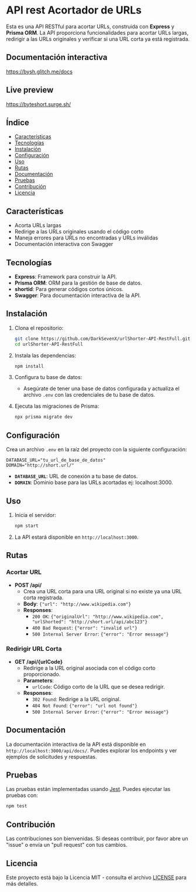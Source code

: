 # API rest Acortador de URLs

Esta es una API RESTful para acortar URLs, construida con **Express** y **Prisma ORM**. La API proporciona funcionalidades para acortar URLs largas, redirigir a las URLs originales y verificar si una URL corta ya está registrada.

## Documentación interactiva
https://bysh.glitch.me/docs

## Live preview 
https://byteshort.surge.sh/

## Índice

- [Características](#características)
- [Tecnologías](#tecnologías)
- [Instalación](#instalación)
- [Configuración](#configuración)
- [Uso](#uso)
- [Rutas](#rutas)
- [Documentación](#documentación)
- [Pruebas](#pruebas)
- [Contribución](#contribución)
- [Licencia](#licencia)

## Características

- Acorta URLs largas
- Redirige a las URLs originales usando el código corto
- Maneja errores para URLs no encontradas y URLs inválidas
- Documentación interactiva con Swagger

## Tecnologías

- **Express**: Framework para construir la API.
- **Prisma ORM**: ORM para la gestión de base de datos.
- **shortid**: Para generar códigos cortos únicos.
- **Swagger**: Para documentación interactiva de la API.

## Instalación

1. Clona el repositorio:

   ```bash
   git clone https://github.com/DarkSevenX/urlShorter-API-RestFull.git
   cd urlShorter-API-RestFull
   ```

2. Instala las dependencias:

   ```bash
   npm install
   ```

3. Configura tu base de datos:

   - Asegúrate de tener una base de datos configurada y actualiza el archivo `.env` con las credenciales de tu base de datos.

4. Ejecuta las migraciones de Prisma:

   ```bash
   npx prisma migrate dev
   ```

## Configuración

Crea un archivo `.env` en la raíz del proyecto con la siguiente configuración:

```env
DATABASE_URL="tu_url_de_base_de_datos"
DOMAIN="http://short.url/"
```

- **`DATABASE_URL`**: URL de conexión a tu base de datos.
- **`DOMAIN`**: Dominio base para las URLs acortadas ej: localhost:3000.

## Uso

1. Inicia el servidor:

   ```bash
   npm start
   ```

2. La API estará disponible en `http://localhost:3000`.

## Rutas

### Acortar URL

- **POST /api/**
  - Crea una URL corta para una URL original si no existe ya una URL corta registrada.
  - **Body**: `{"url": "http://www.wikipedia.com"}`
  - **Responses**:
    - `200 OK`: `{"originalUrl": "http://www.wikipedia.com", "urlShorted": "http://short.url/api/abc123"}`
    - `400 Bad Request`: `{"error": "invalid url"}`
    - `500 Internal Server Error`: `{"error": "Error message"}`

### Redirigir URL Corta

- **GET /api/{urlCode}**
  - Redirige a la URL original asociada con el código corto proporcionado.
  - **Parameters**: 
    - `urlCode`: Código corto de la URL que se desea redirigir.
  - **Responses**:
    - `302 Found`: Redirige a la URL original.
    - `404 Not Found`: `{"error": "url not found"}`
    - `500 Internal Server Error`: `{"error": "Error message"}`

## Documentación

La documentación interactiva de la API está disponible en `http://localhost:3000/api/docs/`. Puedes explorar los endpoints y ver ejemplos de solicitudes y respuestas.

## Pruebas

Las pruebas están implementadas usando [Jest](https://jestjs.io/). Puedes ejecutar las pruebas con:

```bash
npm test
```

## Contribución

Las contribuciones son bienvenidas. Si deseas contribuir, por favor abre un "issue" o envía un "pull request" con tus cambios.

## Licencia

Este proyecto está bajo la Licencia MIT - consulta el archivo [LICENSE](LICENSE) para más detalles.

